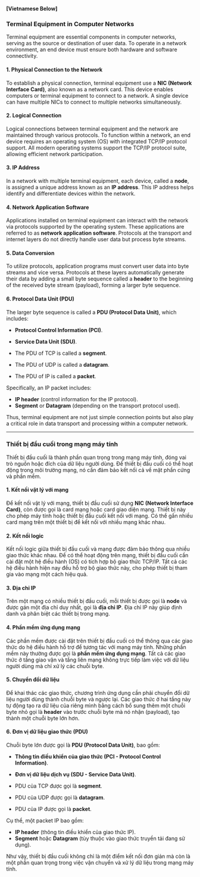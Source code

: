 **[Vietnamese Below]**

### Terminal Equipment in Computer Networks

Terminal equipment are essential components in computer networks, serving as the source or destination of user data. To operate in a network environment, an end device must ensure both hardware and software connectivity.

#### 1. Physical Connection to the Network
To establish a physical connection, terminal equipment use a **NIC (Network Interface Card)**, also known as a network card. This device enables computers or terminal equipment to connect to a network. A single device can have multiple NICs to connect to multiple networks simultaneously.

#### 2. Logical Connection
Logical connections between terminal equipment and the network are maintained through various protocols. To function within a network, an end device requires an operating system (OS) with integrated TCP/IP protocol support. All modern operating systems support the TCP/IP protocol suite, allowing efficient network participation.

#### 3. IP Address
In a network with multiple terminal equipment, each device, called a **node**, is assigned a unique address known as an **IP address**. This IP address helps identify and differentiate devices within the network.

#### 4. Network Application Software
Applications installed on terminal equipment can interact with the network via protocols supported by the operating system. These applications are referred to as **network application software**. Protocols at the transport and internet layers do not directly handle user data but process byte streams.

#### 5. Data Conversion
To utilize protocols, application programs must convert user data into byte streams and vice versa. Protocols at these layers automatically generate their data by adding a small byte sequence called a **header** to the beginning of the received byte stream (payload), forming a larger byte sequence.

#### 6. Protocol Data Unit (PDU)
The larger byte sequence is called a **PDU (Protocol Data Unit)**, which includes:
- **Protocol Control Information (PCI)**.
- **Service Data Unit (SDU)**.

- The PDU of TCP is called a **segment**.
- The PDU of UDP is called a **datagram**.
- The PDU of IP is called a **packet**.

Specifically, an IP packet includes:
- **IP header** (control information for the IP protocol).
- **Segment** or **Datagram** (depending on the transport protocol used).

Thus, terminal equipment are not just simple connection points but also play a critical role in data transport and processing within a computer network.

---

### Thiết bị đầu cuối trong mạng máy tính

Thiết bị đầu cuối là thành phần quan trọng trong mạng máy tính, đóng vai trò nguồn hoặc đích của dữ liệu người dùng. Để thiết bị đầu cuối có thể hoạt động trong môi trường mạng, nó cần đảm bảo kết nối cả về mặt phần cứng và phần mềm.

#### 1. Kết nối vật lý với mạng
Để kết nối vật lý với mạng, thiết bị đầu cuối sử dụng **NIC (Network Interface Card)**, còn được gọi là card mạng hoặc card giao diện mạng. Thiết bị này cho phép máy tính hoặc thiết bị đầu cuối kết nối với mạng. Có thể gắn nhiều card mạng trên một thiết bị để kết nối với nhiều mạng khác nhau.

#### 2. Kết nối logic
Kết nối logic giữa thiết bị đầu cuối và mạng được đảm bảo thông qua nhiều giao thức khác nhau. Để có thể hoạt động trên mạng, thiết bị đầu cuối cần cài đặt một hệ điều hành (OS) có tích hợp bộ giao thức TCP/IP. Tất cả các hệ điều hành hiện nay đều hỗ trợ bộ giao thức này, cho phép thiết bị tham gia vào mạng một cách hiệu quả.

#### 3. Địa chỉ IP
Trên một mạng có nhiều thiết bị đầu cuối, mỗi thiết bị được gọi là **node** và được gán một địa chỉ duy nhất, gọi là **địa chỉ IP**. Địa chỉ IP này giúp định danh và phân biệt các thiết bị trong mạng.

#### 4. Phần mềm ứng dụng mạng
Các phần mềm được cài đặt trên thiết bị đầu cuối có thể thông qua các giao thức do hệ điều hành hỗ trợ để tương tác với mạng máy tính. Những phần mềm này thường được gọi là **phần mềm ứng dụng mạng**. Tất cả các giao thức ở tầng giao vận và tầng liên mạng không trực tiếp làm việc với dữ liệu người dùng mà chỉ xử lý các chuỗi byte.

#### 5. Chuyển đổi dữ liệu
Để khai thác các giao thức, chương trình ứng dụng cần phải chuyển đổi dữ liệu người dùng thành chuỗi byte và ngược lại. Các giao thức ở hai tầng này tự động tạo ra dữ liệu của riêng mình bằng cách bổ sung thêm một chuỗi byte nhỏ gọi là **header** vào trước chuỗi byte mà nó nhận (payload), tạo thành một chuỗi byte lớn hơn.

#### 6. Đơn vị dữ liệu giao thức (PDU)
Chuỗi byte lớn được gọi là **PDU (Protocol Data Unit)**, bao gồm:
- **Thông tin điều khiển của giao thức (PCI - Protocol Control Information)**.
- **Đơn vị dữ liệu dịch vụ (SDU - Service Data Unit)**.

- PDU của TCP được gọi là **segment**.
- PDU của UDP được gọi là **datagram**.
- PDU của IP được gọi là **packet**.

Cụ thể, một packet IP bao gồm:
- **IP header** (thông tin điều khiển của giao thức IP).
- **Segment** hoặc **Datagram** (tùy thuộc vào giao thức truyền tải đang sử dụng).

Như vậy, thiết bị đầu cuối không chỉ là một điểm kết nối đơn giản mà còn là một phần quan trọng trong việc vận chuyển và xử lý dữ liệu trong mạng máy tính.

